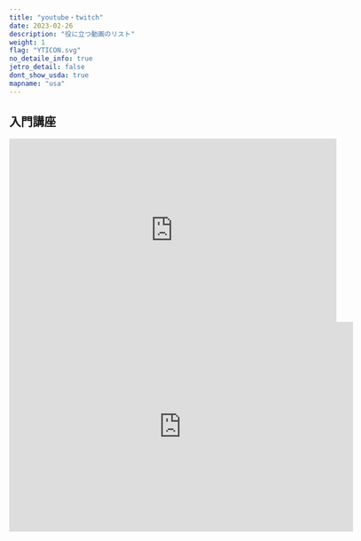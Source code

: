 ```yaml
---
title: "youtube・twitch"
date: 2023-02-26
description: "役に立つ動画のリスト"
weight: 1
flag: "YTICON.svg"
no_detaile_info: true
jetro_detail: false
dont_show_usda: true
mapname: "usa"
---
```


## 入門講座

<div class="googlemap-if">
<iframe width="590" height="330" src="https://www.youtube.com/embed/HgPymmvsq8c" title="YouTube video player" frameborder="0" allow="accelerometer; autoplay; clipboard-write; encrypted-media; gyroscope; picture-in-picture; web-share" allowfullscreen></iframe>
</div>


<div class="googlemap-if">
<iframe src="https://player.twitch.tv/?video=1621039894&parent=geopinning.space" frameborder="0" allowfullscreen="true" scrolling="no" height="378" width="620"></iframe>
</div>
